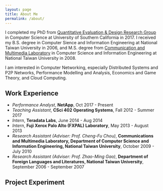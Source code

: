 ```yaml
---
layout: page
title: About Me
permalink: /about/
---
```


I completed my PhD from [Quantitative Evaluation & Design Research Group](http://qed.usc.edu/) in Computer Science at University of Southern California in 2017. I received my B.S. degree in Computer Sience and Information Engineering at National Taiwan University in 2006, and M.S. degree from [Communication and Multimedia Laboratory](http://cmlab.csie.ntu.edu.tw/) in Computer Science and Information Engineering at National Taiwan University in 2008.

I am interested in Computer Networking, especially Distributed Systems and P2P Networks, Performance Modelling and Analysis, Economics and Game Theory, and Cloud Computing.

## Work Experience
- _Performance Analyst_, __NetApp__, Oct 2017 - Present
- _Teaching Assistant_, __CSci 402 Operating Systems__, Fall 2012 - Summer 2017
- _Intern_, __Teradata Labs__, June 2014 - Aug 2014
- _Intern_, __Fuji Xerox Palo Alto (FXPAL) Laboratory__, May 2013 - August 2013
- _Research Assistant (Adviser: Prof. Cheng-Fu Chou)_, __Communications and Multimedia Laboratory, Department of Computer Science and Information Engineering, National Taiwan University__, October 2009 - July 2010
- _Research Assistant (Adviser: Prof. Zhao-Ming Gao)_, __Department of Foreign Languages and Literatures, National Taiwan University__, September 2006 - September 2007

## Project Experiment

